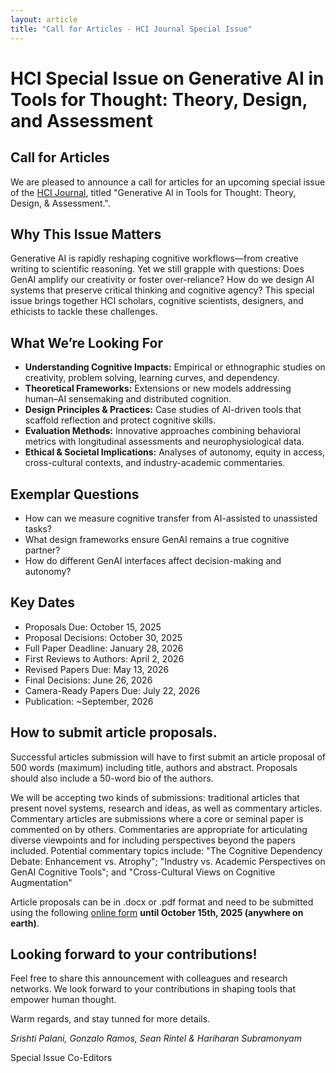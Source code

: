 ```yaml
---
layout: article
title: "Call for Articles - HCI Journal Special Issue"
---
```

<h1>HCI Special Issue on Generative AI in Tools for Thought: Theory, Design, and Assessment
<br></h1>

## Call for Articles

We are pleased to announce a call for articles for an upcoming special issue of the [HCI Journal](https://www.tandfonline.com/journals/hhci20), titled "Generative AI in Tools for Thought: Theory, Design, & Assessment.".

## Why This Issue Matters
Generative AI is rapidly reshaping cognitive workflows—from creative writing to scientific reasoning. Yet we still grapple with questions: Does GenAI amplify our creativity or foster over-reliance? How do we design AI systems that preserve critical thinking and cognitive agency? This special issue brings together HCI scholars, cognitive scientists, designers, and ethicists to tackle these challenges.

## What We’re Looking For
- **Understanding Cognitive Impacts:** Empirical or ethnographic studies on creativity, problem solving, learning curves, and dependency.
- **Theoretical Frameworks:** Extensions or new models addressing human–AI sensemaking and distributed cognition.
- **Design Principles & Practices:** Case studies of AI-driven tools that scaffold reflection and protect cognitive skills.
- **Evaluation Methods:** Innovative approaches combining behavioral metrics with longitudinal assessments and neurophysiological data.
- **Ethical & Societal Implications:** Analyses of autonomy, equity in access, cross-cultural contexts, and industry-academic commentaries.

## Exemplar Questions
- How can we measure cognitive transfer from AI-assisted to unassisted tasks?
- What design frameworks ensure GenAI remains a true cognitive partner?
- How do different GenAI interfaces affect decision-making and autonomy?

## Key Dates
- Proposals Due: October 15, 2025
- Proposal Decisions: October 30, 2025
- Full Paper Deadline: January 28, 2026
- First Reviews to Authors: April 2, 2026
- Revised Papers Due: May 13, 2026
- Final Decisions: June 26, 2026
- Camera-Ready Papers Due: July 22, 2026
- Publication: ~September, 2026

## How to submit article proposals.
Successful articles submission will have to first submit an article proposal of 500 words (maximum) including title, authors and abstract. Proposals should also include a 50-word bio of the authors.

We will be accepting two kinds of submissions: traditional articles that present novel systems, research and ideas, as well as commentary articles. Commentary articles are submissions where a core or seminal paper is commented on by others. Commentaries are appropriate for articulating diverse viewpoints and for including perspectives beyond the papers included. Potential commentary topics include: "The Cognitive Dependency Debate: Enhancement vs. Atrophy"; "Industry vs. Academic Perspectives on GenAI Cognitive Tools"; and "Cross-Cultural Views on Cognitive Augmentation"

Article proposals can be in .docx or .pdf format and need to be submitted using the following [online form](https://forms.gle/2WZurcr4A46Whh7E8) **until October 15th, 2025 (anywhere on earth)**.

## Looking forward to your contributions!
Feel free to share this announcement with colleagues and research networks. We look forward to your contributions in shaping tools that empower human thought.

Warm regards, and stay tunned for more details.

_Srishti Palani, Gonzalo Ramos, Sean Rintel & Hariharan Subramonyam_

Special Issue Co-Editors



